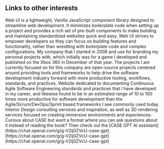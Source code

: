 ## Links to other interests

<webui-cards card-width="580">
    <webui-card name="Web UI" theme="primary" avatar="https://webui.stoicdreams.com/Logo.svg" link="https://webui.stoicdreams.com">
        Web UI is a lightweight, Vanilla JavaScript component library designed to streamline web development. It minimizes boilerplate code when setting up a project and provides a rich set of pre-built components to make building and maintaining standardized websites quick and easy.
        Web UI strives to empower developers so they can focus on building features and functionality, rather than wrestling with boilerplate code and complex configurations.
    </webui-card>
    <webui-card name="Stoic Dreams" theme="tertiary" avatar="https://www.stoicdreams.com/Logo.svg" link="https://www.stoicdreams.com">
        My company that I started in 2008 and use for branding my personal projects with, which initially was for a game I developed and published on the Xbox 360 in December of that year.
        The projects I am currently focused on for this company are open-source projects centered around providing tools and frameworks to help drive the software development industry forward with more productive tooling, workflows, standards, and practices.
    </webui-card>
    <webui-card name="C.A.S.E Software Development Standards" theme="tertiary" avatar="https://www.softwarestandards.dev/Logo.svg" link="https://www.softwarestandards.dev">
        Website dedicated to documenting Continuous Agile Software Engineering standards and practices that I have developed in my career, and likewise found to be in an estimated range of 10 to 100 times more productive for software development than the Agile/Scrum/DevOps/Sprint based frameworks I see commonly used today.
    </webui-card>
    <webui-card name="Gassler Design" theme="tertiary" avatar="https://www.gassler.design/ms-icon-310x310.png" link="https://www.gassler.design">
        Interior Design consulting services and inspiration, as well as 3D rendering services focused on creating immersive environments and experiences.
    </webui-card>
</webui-cards>

<webui-sideimage reverse src="https://cdn.myfi.ws/img/case/CASE_Hardcover_Circle.webp">
    <webui-quote theme="secondary" cite="Erik Gassler">
        Curious about CASE but want a format where you can ask questions about it instead of reading the book? Then check out the [CASE GPT AI assistant](https://chat.openai.com/g/g-V2lj0ZVcU-case-gpt).
        <webui-flex justify="center" class="mt-4 mb-3">
            [https://chat.openai.com/g/g-V2lj0ZVcU-case-gpt](https://chat.openai.com/g/g-V2lj0ZVcU-case-gpt)
        </webui-flex>
    </webui-quote>
</webui-sideimage>
